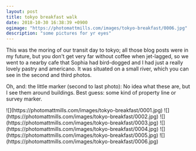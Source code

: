 ```yaml
---
layout: post
title: tokyo breakfast walk
date: 2018-10-30 16:38:39 +0900
ogimage: "https://photomattmills.com/images/tokyo-breakfast/0006.jpg"
description: "some pictures for yr eyes"
---
```


This was the moring of our transit day to tokyo; all those blog posts were in my future, but you don't get very far without coffee when jet-lagged, so we went to a nearby cafe that Sophia had bird-dogged and I had just a really lovely pastry and americano. It was situated on a small river, which you can see in the second and third photos.

Oh, and: the little marker (second to last photo): No idea what these are, but I see them around buildings. Best guess: some kind of property line or survey marker. 

<span style="display:block;" class="center">
  ![](https://photomattmills.com/images/tokyo-breakfast/0001.jpg)
<span class="caption"></span>
![](https://photomattmills.com/images/tokyo-breakfast/0002.jpg)
<span class="caption"></span>
![](https://photomattmills.com/images/tokyo-breakfast/0003.jpg)
<span class="caption"></span>
![](https://photomattmills.com/images/tokyo-breakfast/0004.jpg)
<span class="caption"></span>
![](https://photomattmills.com/images/tokyo-breakfast/0005.jpg)
<span class="caption"></span>
![](https://photomattmills.com/images/tokyo-breakfast/0006.jpg)
<span class="caption"></span>
</span>
